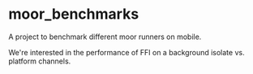 # moor_benchmarks

A project to benchmark different moor runners on mobile.

We're interested in the performance of FFI on a background isolate vs. platform
channels.